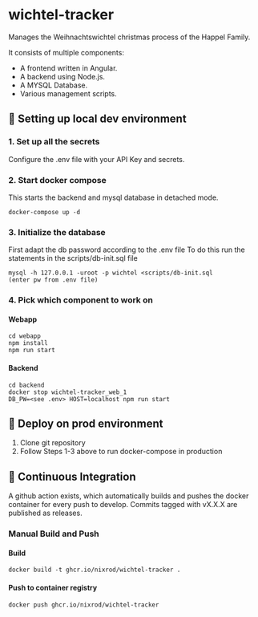 # wichtel-tracker
Manages the Weihnachtswichtel christmas process of the Happel Family.

It consists of multiple components:
- A frontend written in Angular. 
- A backend using Node.js.
- A MYSQL Database.
- Various management scripts.


## 🚶 Setting up local dev environment

### 1. Set up all the secrets
Configure the .env file with your API Key and secrets.

### 2. Start docker compose

This starts the backend and mysql database in detached mode.
```
docker-compose up -d
```

### 3. Initialize the database

First adapt the db password according to the .env file
To do this run the statements in the scripts/db-init.sql file
```
mysql -h 127.0.0.1 -uroot -p wichtel <scripts/db-init.sql
(enter pw from .env file)
```

### 4. Pick which component to work on

#### Webapp
```
cd webapp
npm install
npm run start
```

#### Backend
```
cd backend
docker stop wichtel-tracker_web_1
DB_PW=<see .env> HOST=localhost npm run start
```

## 🏃 Deploy on prod environment

1. Clone git repository
2. Follow Steps 1-3 above to run docker-compose in production

## 🔨 Continuous Integration
A github action exists, which automatically builds and pushes the docker 
container for every push to develop.
Commits tagged with vX.X.X are published as releases.

### Manual Build and Push
#### Build
```
docker build -t ghcr.io/nixrod/wichtel-tracker .
```

#### Push to container registry
```
docker push ghcr.io/nixrod/wichtel-tracker
```
